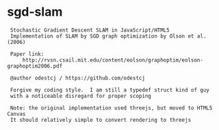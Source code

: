 sgd-slam
========

     Stochastic Gradient Descent SLAM in JavaScript/HTML5
     Implementation of SLAM by SGD graph optimization by Olson et al. (2006)

     Paper link:
         http://rvsn.csail.mit.edu/content/eolson/graphoptim/eolson-graphoptim2006.pdf

     @author odestcj / https://github.com/odestcj

     Forgive my coding style.  I am still a typedef struct kind of guy
     with a noticeable disregard for proper scoping

     Note: the original implementation used threejs, but moved to HTML5 Canvas
     It should relatively simple to convert rendering to threejs

